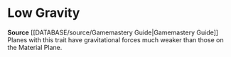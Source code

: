 ﻿---
id: '281'
name: Low Gravity
rarity: Common
rus_type_level: null
source: '[[DATABASE/source/Gamemastery Guide|Gamemastery Guide]]'
trait:
- Low Gravity
type: Trait

---
# Low Gravity

**Source** [[DATABASE/source/Gamemastery Guide|Gamemastery Guide]]
Planes with this trait have gravitational forces much weaker than those on the Material Plane.